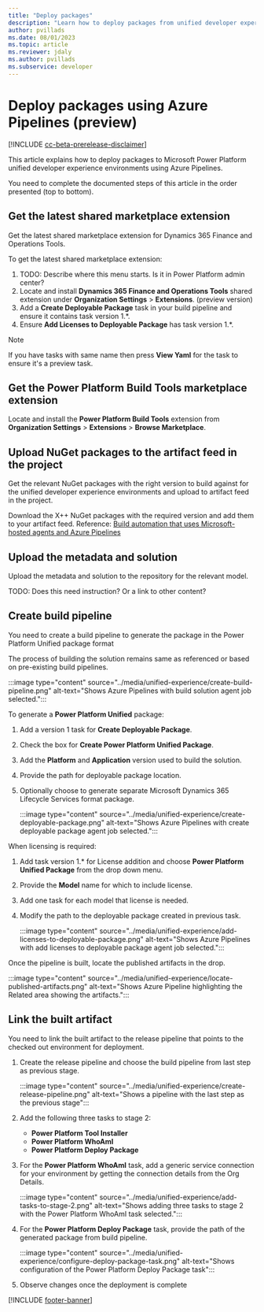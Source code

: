 ```yaml
---
title: "Deploy packages"
description: "Learn how to deploy packages from unified developer experience environments using Azure Pipelines."
author: pvillads
ms.date: 08/01/2023
ms.topic: article
ms.reviewer: jdaly
ms.author: pvillads
ms.subservice: developer
---
```


# Deploy packages using Azure Pipelines (preview)

[!INCLUDE [cc-beta-prerelease-disclaimer](../../includes/cc-beta-prerelease-disclaimer.md)]

This article explains how to deploy packages to Microsoft Power Platform unified developer experience environments using Azure Pipelines.

You need to complete the documented steps of this article in the order presented (top to bottom).

## Get the latest shared marketplace extension

Get the latest shared marketplace extension for Dynamics 365 Finance and Operations Tools.

To get the latest shared marketplace extension:

1. TODO: Describe where this menu starts. Is it in Power Platform admin center?
1. Locate and install **Dynamics 365 Finance and Operations Tools** shared extension under **Organization Settings** > **Extensions**. (preview version)
1. Add a **Create Deployable Package** task in your build pipeline and ensure it contains task version 1.\*. 
1. Ensure **Add Licenses to Deployable Package** has task version 1.\*.  

> [!NOTE]
> If you have tasks with same name then press **View Yaml** for the task to ensure it's a preview task.

## Get the Power Platform Build Tools marketplace extension

Locate and install the **Power Platform Build Tools** extension from **Organization Settings** > **Extensions** > **Browse Marketplace**.

## Upload NuGet packages to the artifact feed in the project

Get the relevant NuGet packages with the right version to build against for the unified developer experience environments and upload to artifact feed in the project.

Download the X++ NuGet packages with the required version and add them to your artifact feed. Reference: [Build automation that uses Microsoft-hosted agents and Azure Pipelines](/dynamics365/fin-ops-core/dev-itpro/dev-tools/hosted-build-automation)

## Upload the metadata and solution

Upload the metadata and solution to the repository for the relevant model.

TODO: Does this need instruction? Or a link to other content?

## Create build pipeline

You need to create a build pipeline to generate the package in the Power Platform Unified package format

The process of building the solution remains same as referenced or based on pre-existing build pipelines.

:::image type="content" source="../media/unified-experience/create-build-pipeline.png" alt-text="Shows Azure Pipelines with build solution agent job selected.":::

To generate a **Power Platform Unified** package:

1. Add a version 1 task for **Create Deployable Package**.
1. Check the box for **Create Power Platform Unified Package**.
1. Add the **Platform** and **Application** version used to build the solution.
1. Provide the path for deployable package location.
1. Optionally choose to generate separate Microsoft Dynamics 365 Lifecycle Services format package.

   :::image type="content" source="../media/unified-experience/create-deployable-package.png" alt-text="Shows Azure Pipelines with create deployable package agent job selected.":::

When licensing is required:

1. Add task version 1.\* for License addition and choose **Power Platform Unified Package** from the drop down menu.
1. Provide the **Model** name for which to include license.
1. Add one task for each model that license is needed.
1. Modify the path to the deployable package created in previous task.

   :::image type="content" source="../media/unified-experience/add-licenses-to-deployable-package.png" alt-text="Shows Azure Pipelines with add licenses to deployable package agent job selected.":::

Once the pipeline is built, locate the published artifacts in the drop.

   :::image type="content" source="../media/unified-experience/locate-published-artifacts.png" alt-text="Shows Azure Pipeline highlighting the Related area showing the artifacts.":::

## Link the built artifact

You need to link the built artifact to the release pipeline that points to the checked out environment for deployment.

1. Create the release pipeline and choose the build pipeline from last step as previous stage.

   :::image type="content" source="../media/unified-experience/create-release-pipeline.png" alt-text="Shows a pipeline with the last step as the previous stage":::

1. Add the following three tasks to stage 2:

   - **Power Platform Tool Installer**
   - **Power Platform WhoAmI**
   - **Power Platform Deploy Package**

1. For the **Power Platform WhoAmI** task, add a generic service connection for your environment by getting the connection details from the Org Details. 

   :::image type="content" source="../media/unified-experience/add-tasks-to-stage-2.png" alt-text="Shows adding three tasks to stage 2 with the Power Platform WhoAmI task selected.":::

1. For the **Power Platform Deploy Package** task, provide the path of the generated package from build pipeline.

   :::image type="content" source="../media/unified-experience/configure-deploy-package-task.png" alt-text="Shows configuration of the Power Platform Deploy Package task":::

1. Observe changes once the deployment is complete  

[!INCLUDE [footer-banner](../../includes/footer-banner.md)]
